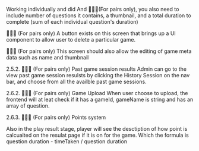 Working individually and did
And 🙉🙉🙉(For pairs only), you also need to include number of questions it contains, a thumbnail, and a total duration to complete (sum of each individual question's duration)

🙉🙉🙉 (For pairs only) A button exists on this screen that brings up a UI component to allow user to delete a particular game.

🙉🙉🙉 (For pairs only) This screen should also allow the editing of game meta data such as name and thumbnail

2.5.2. 🙉🙉🙉 (For pairs only) Past game session results
Admin can go to the view past game session resulsts by clicking the History Session on  the nav bar, and choose from all the availble past game sessions.

2.6.2. 🙉🙉🙉 (For pairs only) Game Upload
When user choose to upload, the frontend will at leat check if it has a gameId, gameName is string and has an array of question.

2.6.3. 🙉🙉🙉 (For pairs only) Points system

Also in the play result stage, player will see the desctiption of how point is calcualted on the resulat page if it is on for the game. Which the formula is question duration - timeTaken / question duration